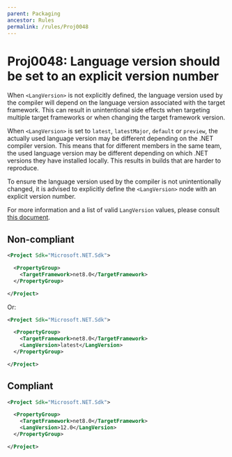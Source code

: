 ```yaml
---
parent: Packaging
ancestor: Rules
permalink: /rules/Proj0048
---
```


# Proj0048: Language version should be set to an explicit version number
When `<LangVersion>` is not explicitly defined, the language version used by the compiler will depend on the language version associated with the target framework.
This can result in unintentional side effects when targeting multiple target frameworks or when changing the target framework version.

When `<LangVersion>` is set to `latest`, `latestMajor`, `default` or `preview`, the actually used language version may be different depending on the .NET compiler version. This means that for different members in the same team, the used language version may be different depending on which .NET versions they have installed locally. This results in builds that are harder to reproduce.

To ensure the language version used by the compiler is not unintentionally changed, it is advised to explicitly define the `<LangVersion>` node with an explicit version number.

For more information and a list of valid `LangVersion` values, please consult [this document](https://learn.microsoft.com/dotnet/csharp/language-reference/configure-language-version).

## Non-compliant
``` xml
<Project Sdk="Microsoft.NET.Sdk">

  <PropertyGroup>
    <TargetFramework>net8.0</TargetFramework>
  </PropertyGroup>

</Project>
```

Or:
``` xml
<Project Sdk="Microsoft.NET.Sdk">

  <PropertyGroup>
    <TargetFramework>net8.0</TargetFramework>
    <LangVersion>latest</LangVersion>
  </PropertyGroup>

</Project>
```

## Compliant
``` xml
<Project Sdk="Microsoft.NET.Sdk">

  <PropertyGroup>
    <TargetFramework>net8.0</TargetFramework>
    <LangVersion>12.0</LangVersion>
  </PropertyGroup>

</Project>
```
